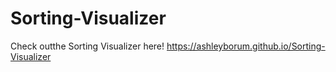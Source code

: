 # Sorting-Visualizer

Check outthe Sorting Visualizer here! https://ashleyborum.github.io/Sorting-Visualizer
